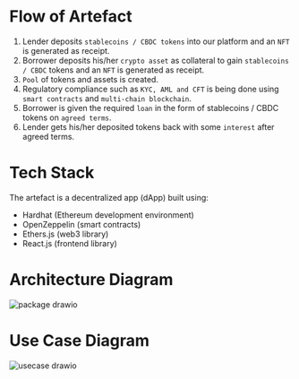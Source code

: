 # Flow of Artefact
1. Lender deposits `stablecoins / CBDC tokens` into our platform and an `NFT` is generated as receipt.
2. Borrower deposits his/her `crypto asset` as collateral to gain `stablecoins / CBDC` tokens and an `NFT` is generated as receipt.
3. `Pool` of tokens and assets is created.
4. Regulatory compliance such as `KYC, AML and CFT` is being done using `smart contracts` and `multi-chain blockchain`.
5. Borrower is given the required `loan` in the form of stablecoins / CBDC tokens on `agreed terms`.
6. Lender gets his/her deposited tokens back with some `interest` after agreed terms.
# Tech Stack
The artefact is a decentralized app (dApp) built using:
- Hardhat (Ethereum development environment)
- OpenZeppelin (smart contracts)
- Ethers.js (web3 library)
- React.js (frontend library)
# Architecture Diagram
![package drawio](https://github.com/Karlitoyo/Regulatory-lending-ethDublin24/assets/73027299/58846b0a-1d53-4e7a-a9f9-3cafa7c643c3)
# Use Case Diagram
![usecase drawio](https://github.com/Karlitoyo/Regulatory-lending-ethDublin24/assets/73027299/45473f22-b7b4-45b3-8765-0a570c7eb359)

